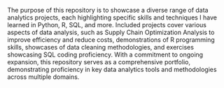 The purpose of this repository is to showcase a diverse range of data analytics projects, each highlighting specific skills and techniques I have learned in Python, R, SQL, and more. Included projects cover various aspects of data analysis, such as Supply Chain Optimization Analysis to improve efficiency and reduce costs, demonstrations of R programming skills, showcases of data cleaning methodologies, and exercises showcasing SQL coding proficiency. With a commitment to ongoing expansion, this repository serves as a comprehensive portfolio, demonstrating proficiency in key data analytics tools and methodologies across multiple domains.
